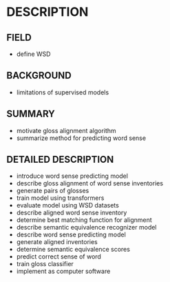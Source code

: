 # DESCRIPTION

## FIELD

- define WSD

## BACKGROUND

- limitations of supervised models

## SUMMARY

- motivate gloss alignment algorithm
- summarize method for predicting word sense

## DETAILED DESCRIPTION

- introduce word sense predicting model
- describe gloss alignment of word sense inventories
- generate pairs of glosses
- train model using transformers
- evaluate model using WSD datasets
- describe aligned word sense inventory
- determine best matching function for alignment
- describe semantic equivalence recognizer model
- describe word sense predicting model
- generate aligned inventories
- determine semantic equivalence scores
- predict correct sense of word
- train gloss classifier
- implement as computer software

